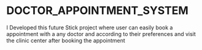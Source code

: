 # DOCTOR_APPOINTMENT_SYSTEM
I Developed this future Stick project where user can easily book a appointment with a any doctor and according to their preferences and visit the clinic center after booking the appointment 
